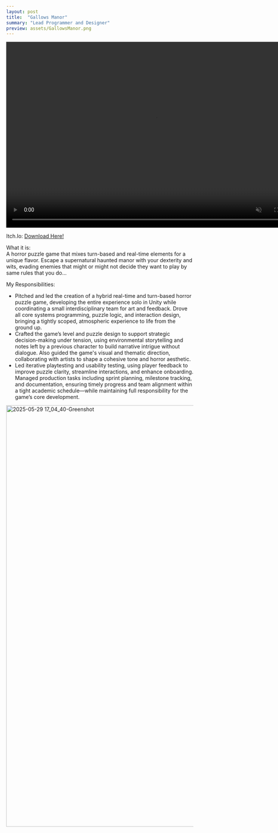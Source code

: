 ```yaml
---
layout: post
title:  "Gallows Manor"
summary: "Lead Programmer and Designer"
preview: assets/GallowsManor.png
---
```

<video controls="" width="800" height="500" muted="" loop="" autoplay="">
<source src="https://zachtier.github.io/ZacharyTieu.github.io/assets/gallowsManorTrailer1-VEED.mp4" type="video/mp4">
</video>

Itch.Io: [Download Here!](https://zachtier.itch.io/gallows-manor)

What it is:\
A horror puzzle game that mixes turn-based and real-time elements for a unique flavor. Escape a supernatural haunted manor with your dexterity and wits, evading enemies that might or might not decide they want to play by same rules that you do...

My Responsibilities:
* Pitched and led the creation of a hybrid real-time and turn-based horror puzzle game, developing the entire experience solo in Unity while coordinating a small interdisciplinary team for art and feedback. Drove all core systems programming, puzzle logic, and interaction design, bringing a tightly scoped, atmospheric experience to life from the ground up.
* Crafted the game’s level and puzzle design to support strategic decision-making under tension, using environmental storytelling and notes left by a previous character to build narrative intrigue without dialogue. Also guided the game's visual and thematic direction, collaborating with artists to shape a cohesive tone and horror aesthetic.
* Led iterative playtesting and usability testing, using player feedback to improve puzzle clarity, streamline interactions, and enhance onboarding. Managed production tasks including sprint planning, milestone tracking, and documentation, ensuring timely progress and team alignment within a tight academic schedule—while maintaining full responsibility for the game’s core development.
  
<img width="1134" alt="2025-05-29 17_04_40-Greenshot" src="https://github.com/user-attachments/assets/607fe06c-4cf0-4c90-88ee-67d74b6f32bd" />
